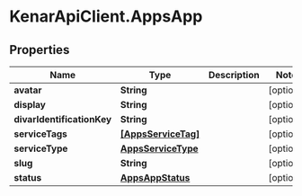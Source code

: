 # KenarApiClient.AppsApp

## Properties

Name | Type | Description | Notes
------------ | ------------- | ------------- | -------------
**avatar** | **String** |  | [optional] 
**display** | **String** |  | [optional] 
**divarIdentificationKey** | **String** |  | [optional] 
**serviceTags** | [**[AppsServiceTag]**](AppsServiceTag.md) |  | [optional] 
**serviceType** | [**AppsServiceType**](AppsServiceType.md) |  | [optional] 
**slug** | **String** |  | [optional] 
**status** | [**AppsAppStatus**](AppsAppStatus.md) |  | [optional] 


